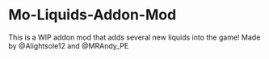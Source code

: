 # Mo-Liquids-Addon-Mod
This is a WIP addon mod that adds several new liquids into the game!  Made by @Alightsole12 and @MRAndy_PE
